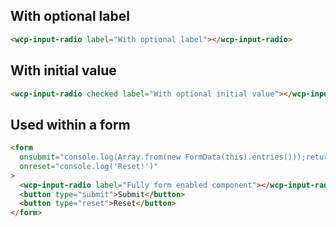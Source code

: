 ## With optional label

```html
<wcp-input-radio label="With optional label"></wcp-input-radio>
```

## With initial value

```html
<wcp-input-radio checked label="With optional initial value"></wcp-input-radio>
```

## Used within a form

```html
<form
  onsubmit="console.log(Array.from(new FormData(this).entries()));return false"
  onreset="console.log('Reset!')"
>
  <wcp-input-radio label="Fully form enabled component"></wcp-input-radio>
  <button type="submit">Submit</button>
  <button type="reset">Reset</button>
</form>
```
